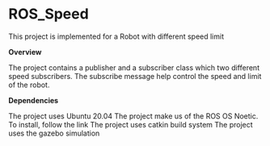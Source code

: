 # ROS_Speed
This project is implemented for a Robot with different speed limit

**Overview**

The project contains a publisher and a subscriber class which two different speed subscribers. The subscribe message help control the speed and limit of the robot.

**Dependencies**

The project uses Ubuntu 20.04
The project make us of the ROS OS Noetic. To install, follow the link
The project uses catkin build system
The project uses the gazebo simulation


